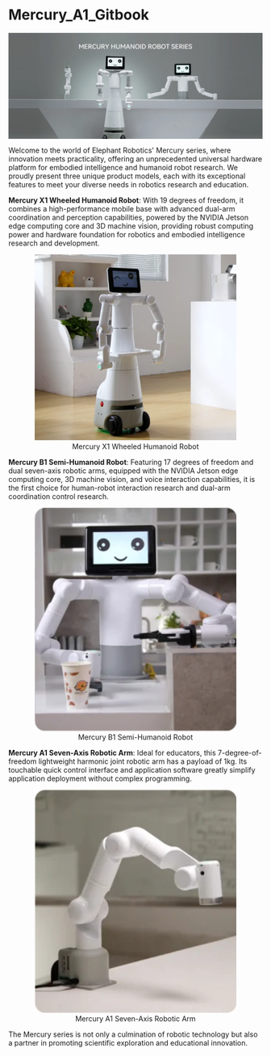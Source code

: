 # Mercury_A1_Gitbook

<center>
<img src="./resources/introduction/introduction-en.png" width="800" align="center">
</center>

Welcome to the world of Elephant Robotics' Mercury series, where innovation meets practicality, offering an unprecedented universal hardware platform for embodied intelligence and humanoid robot research. We proudly present three unique product models, each with its exceptional features to meet your diverse needs in robotics research and education.

**Mercury X1 Wheeled Humanoid Robot**: With 19 degrees of freedom, it combines a high-performance mobile base with advanced dual-arm coordination and perception capabilities, powered by the NVIDIA Jetson edge computing core and 3D machine vision, providing robust computing power and hardware foundation for robotics and embodied intelligence research and development.

<center>
<img src="./resources/1-ProductIntroduction/X1.png" width="400" height="auto" />
<br>
Mercury X1 Wheeled Humanoid Robot</center>

**Mercury B1 Semi-Humanoid Robot**: Featuring 17 degrees of freedom and dual seven-axis robotic arms, equipped with the NVIDIA Jetson edge computing core, 3D machine vision, and voice interaction capabilities, it is the first choice for human-robot interaction research and dual-arm coordination control research.

<center>
<img src="./resources/1-ProductIntroduction/B1.png" width="400" height="auto" />
<br>
Mercury B1 Semi-Humanoid Robot</center>

**Mercury A1 Seven-Axis Robotic Arm**: Ideal for educators, this 7-degree-of-freedom lightweight harmonic joint robotic arm has a payload of 1kg. Its touchable quick control interface and application software greatly simplify application deployment without complex programming.

<center>
<img src="./resources/1-ProductIntroduction/A1.jpg" width="400" height="auto" />
<br>
Mercury A1 Seven-Axis Robotic Arm</center>

The Mercury series is not only a culmination of robotic technology but also a partner in promoting scientific exploration and educational innovation.